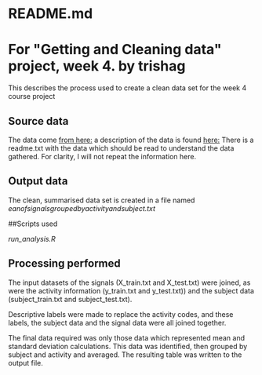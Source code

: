 # README.md 
# For "Getting and Cleaning data" project, week 4. by trishag
This describes the process used to create a clean data set for the week 4 
course project
## Source data
The data come [from  here:](https://d396qusza40orc.cloudfront.net/getdata%2Fprojectfiles%2FUCI%20HAR%20Dataset.zip)
a description of the data is found [here:](http://archive.ics.uci.edu/ml/datasets/Human+Activity+Recognition+Using+Smartphones)
There is a readme.txt with the data which should be read to understand the data gathered. For clarity, I will not repeat the information here. 
## Output data
The clean, summarised data set is created in a file named *eanofsignalsgroupedbyactivityandsubject.txt*


##Scripts used

*run_analysis.R* 

## Processing performed
The input datasets of the signals (X_train.txt and X_test.txt) were joined, as were the activity information
 (y_train.txt and y_test.txt)) and the subject data (subject_train.txt and subject_test.txt). 
 
 Descriptive labels were made to replace the
 activity codes, and these labels, the subject data and the signal data were all joined together.
 
 The final data required was only those data which represented mean and standard deviation calculations.
 This data was identified, then grouped by subject and activity and averaged. 
 The resulting table was written to the output file.